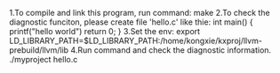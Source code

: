 1.To compile and link this program, run command:
	make
2.To check the diagnostic funciton, please create file 'hello.c' like thie:
	int main() {
		printf("hello world")
		return 0;
	}
3.Set the env:
	export LD_LIBRARY_PATH=$LD_LIBRARY_PATH:/home/kongxie/kxproj/llvm-prebuild/llvm/lib
4.Run command and check the diagnostic information.
	./myproject hello.c
